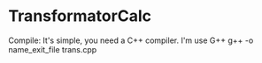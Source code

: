 # TransformatorCalc

Compile:
It's simple, you need a C++ compiler. I'm use G++
g++ -o name_exit_file trans.cpp